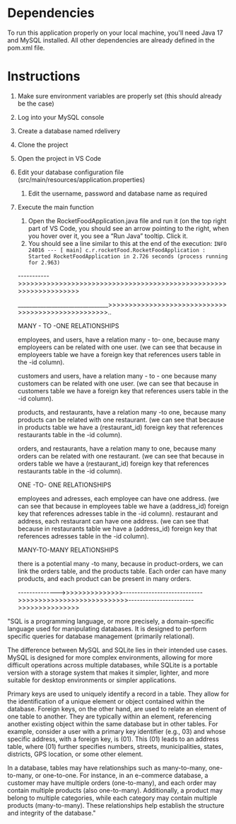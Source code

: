 
# Dependencies
To run this application properly on your local machine, you'll need Java 17 and MySQL installed. All other dependencies are already defined in the pom.xml file.

# Instructions
1. Make sure environment variables are properly set (this should already be the case)
2. Log into your MySQL console
3. Create a database named rdelivery
4. Clone the project
5. Open the project in VS Code
6. Edit your database configuration file (src/main/resources/application.properties)
    1. Edit the username, password and database name as required
7. Execute the main function
    1. Open the RocketFoodApplication.java file and run it (on the top right part of VS Code, you should see an arrow pointing to the right, when you hover over it, you see a “Run Java” tooltip. Click it.
    2.  You should see a line similar to this at the end of the execution: `INFO 24016 --- [ main] c.r.rocketFood.RocketFoodApplication : Started RocketFoodApplication in 2.726 seconds (process running for 2.963)`

    ----------->>>>>>>>>>>>>>>>>>>>>>>>>>>>>>>>>>>>>>>>>>>>>>>>>>>>>>>>>>>>>>>>>>


   
    ________________________________>>>>>>>>>>>>>>>>>>>>>>>>>>>>>>>>>>>>>>>>>>>>>>>>>>>..
    
    MANY - TO -ONE RELATIONSHIPS

    employees, and users, have a relation many - to- one, because many employeers can be related with one user. (we can see that because in employeers table we have a foreign key that references users table in the -id column).

    customers and users, have a relation many - to - one because many customers can be related with one user. (we can see that because in customers table we have a foreign key that references users table in the -id column).

    products, and restaurants, have a relation many -to one, because many products can be related with one restaurant. (we can see that because in products table we have a (restaurant_id) foreign key that references restaurants table in the -id column).

    orders, and restaurants, have a relation many to one, because many orders can be related with one restaurant. (we can see that because in orders table we have a (restaurant_id) foreign key that references restaurants table in the -id column).

    ONE -TO- ONE RELATIONSHIPS

    employees and adresses, each employee can have one address. (we can see that because in employees table we have a (address_id) foreign key that references adresses table in the -id column).
    restaurant and address, each restaurant can have one address. (we can see that because in restaurants table we have a (address_id) foreign key that references adresses table in the -id column).

    MANY-TO-MANY RELATIONSHIPS

    there is a potential many -to many, because in product-orders, we can link the orders table, and the products table. Each order can have many products, and each product can be present in many orders. 

    -------------->>>>>>>>>>>>>>>---------------------------->>>>>>>>>>>>>>>>>>>>>>>>>>>----------------------->>>>>>>>>>>>>>>

    

"SQL is a programming language, or more precisely, a domain-specific language used for manipulating databases. It is designed to perform specific queries for database management (primarily relational).

The difference between MySQL and SQLite lies in their intended use cases. MySQL is designed for more complex environments, allowing for more difficult operations across multiple databases, while SQLite is a portable version with a storage system that makes it simpler, lighter, and more suitable for desktop environments or simpler applications.

Primary keys are used to uniquely identify a record in a table. They allow for the identification of a unique element or object contained within the database. Foreign keys, on the other hand, are used to relate an element of one table to another. They are typically within an element, referencing another existing object within the same database but in other tables. For example, consider a user with a primary key identifier (e.g., 03) and whose specific address, with a foreign key, is (01). This (01) leads to an address table, where (01) further specifies numbers, streets, municipalities, states, districts, GPS location, or some other element.

In a database, tables may have relationships such as many-to-many, one-to-many, or one-to-one. For instance, in an e-commerce database, a customer may have multiple orders (one-to-many), and each order may contain multiple products (also one-to-many). Additionally, a product may belong to multiple categories, while each category may contain multiple products (many-to-many). These relationships help establish the structure and integrity of the database."

